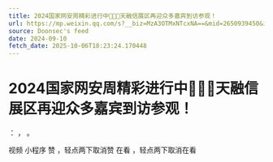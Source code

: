 ```yaml
---
title: 2024国家网安周精彩进行中🥁🥁🥁天融信展区再迎众多嘉宾到访参观！
url: https://mp.weixin.qq.com/s?__biz=MzA3OTMxNTcxNA==&mid=2650939450&idx=1&sn=32470fde964e91a6e2ca4d573a0b1cbf
source: Doonsec's feed
date: 2024-09-10
fetch_date: 2025-10-06T18:23:24.170448
---
```


# 2024国家网安周精彩进行中🥁🥁🥁天融信展区再迎众多嘉宾到访参观！

：
，
。

视频
小程序
赞
，轻点两下取消赞
在看
，轻点两下取消在看
